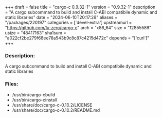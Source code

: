 +++
draft = false
title = "cargo-c 0.9.32-1"
version = "0.9.32-1"
description = "A cargo subcommand to build and install C-ABI compatibile dynamic and static libraries"
date = "2024-06-10T20:17:26"
aliases = "/packages/220197"
categories = ['devel-extra']
upstreamurl = "https://github.com/lu-zero/cargo-c"
arch = "x86_64"
size = "12855588"
usize = "48417163"
sha1sum = "a022cf2be279f68ee78a543b9c8c87c4215d472c"
depends = "['curl']"
+++
### Description: 
A cargo subcommand to build and install C-ABI compatibile dynamic and static libraries

### Files: 
* /usr/bin/cargo-cbuild
* /usr/bin/cargo-cinstall
* /usr/share/doc/cargo-c-0.10.2/LICENSE
* /usr/share/doc/cargo-c-0.10.2/README.md
